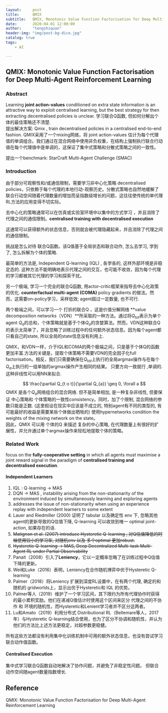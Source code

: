 ```yaml
---
layout:     post
title:      QMIX
subtitle:   QMIX, Monotonic Value Function Factorisation for Deep Multi-Agent Reinforcement Learning
date:       2020-04-01 12:00:00
author:     "tengshiquan"
header-img: "img/post-bg-dice.jpg"
catalog: true
tags:
    - AI

---
```




## QMIX: Monotonic Value Function Factorisation for Deep Multi-Agent Reinforcement Learning



### Abstract

Learning **joint action-values** conditioned on extra state information is an attractive way to exploit centralised learning, but the best strategy for then extracting decentralised policies is unclear.  学习联合Q函数, 但如何分解出个体的最佳策略还不清楚.   
提出解决方案: Qmix ,  train decentralised policies in a centralised end-to-end fashion. QMIX采用了一个mixing网络，将 joint action-values 估计为每个代理值的单调组合。我们通过在混合网络中使用非负权重，在结构上强制执行联合行动值在每个代理值中是单调的，这保证了集中式策略和分散式策略之间的一致性。

 提出一个benchmark:  StarCraft Multi-Agent Challenge (SMAC) 



### Introduction

由于部分可观察性和/或通信限制，需要学习非中心化策略 decentralised policies，只依赖于每个代理的本地行动-观察历史。分散式策略也自然地缓解了联合行动空间随着代理数量的增加而呈指数级增长的问题，这往往使传统的单代理RL方法的应用变得不切实际。

去中心化的策略通常可以在仿真或实验室环境中以集中的方式学习 ，并且消除了代理之间的通信限制。**centralised training with decentralised execution**

这通常可以获得额外的状态信息，否则就会被代理隐藏起来，并且消除了代理之间的通信限制。

挑战是怎么对待 联合Q函数。该Q值基于全局状态和联合动作, 怎么去学习, 学到了, 怎么拆解为个体的策略.  

最简单的方法是,  Independent Q-learning (IQL) , 各学各的, 这样外部环境是非稳定态的.   这种方法不能明确地表示代理之间的交互，也可能不收敛，因为每个代理的学习都被其它代理的学习和探索干扰。

另一个极端, 学习一个完全的联合Q函数,   用actor-critic框架来指导去中心化政策的优化.  **counterfactual multi-agent (COMA)** policy gradients 的做法。然而，这需要on-policy学习，采样低效;   agent超过一定数量, 也不可行. 

两个极端之间，可以学习一个 打折的联合Q ，这是价值分解网络 **value decomposition networks（VDN）**所采取的一种方法。通过将$Q_{tot}$表示为单个agent $Q_a$的总和，个体策略就是基于个体$Q_a$的贪婪算法。然而，VDN这种联合Q的表示太简单了，并且忽略了训练过程中的任何额外状态信息。因为每个agent都只看自己的state, 所以全局的state信息没有利用上. 

QMIX，和VDN一样，介于IQL和COMA的两个极端之间，只是基于个体Q的函数更加丰富.方法的关键是，提取个体策略不需要VDN的完全因子化full factorisation。相反，我们只需要确保在$Q_{tot}$上执行的全局argmax操作与在每个$Q_a$上执行的一组单独的argmax操作产生相同的结果。	 只要方向一致就行 ,单调的. 这种非线性可以用NN来拟合.


$$
\frac{\partial Q_{t o t}}{\partial Q_{a}} \geq 0, \forall a
$$
QMIX 是各个$Q_a$网络组合的混合网络. 但不是简单相加, 是一种复杂非线性, 但要保证 中心策略和 个体策略的一致性consistency。同时，加了个限制, 混合网络的参数只能是正数. (这里假设在现实中应该是不成立的, 特别agent有不同的类型的, 有可能最好的收益是需要某些个体做出牺牲的)  使用hypernetworks condition the weights of the mixing network on the state。  
因此，QMIX 可以用 个体的Q 来描述 复杂的中心策略, 在代理数量上有很好的扩展性，并允许通过单个argmax操作来轻松地提取个体的策略。



### Related Work

focus on the **fully-cooperative setting** in which all agents must maximise a joint reward signal in the paradigm of **centralised training and decentralised execution**.



#### Independent Learners

1. IQL : Q-learning   -> MAS
2. DQN  -> MAS ,  instability arising from the non-stationarity of the environment induced by simultaneously learning and exploring agents
3. addresses the issue of non-stationarity when using an experience replay with independent learners to some extent
4. Lauer and Riedmiller (2000) 证明了 tabular 以及确定性 env 下, 忽略其他agent的更新导致的Q估值下降, Q-learning 可以收敛到唯一 optimal joint-action, 如果存在的话.
5. ~~Matignon et al. (2007) introduce Hysteretic Q-learning , 对Q估值降低的时候使用较小的学习率, 对随机env 以及 多个optimal 更加robust.~~ 
6. ~~Hysteretic Q-learning  -> MAS,  Deep Decentralized Multi-task Multi-Agent RL under Partial Observability~~
7.  Panait（2008）引入了**Leniency**，它以一定概率忽略了在训练过程中Q估值下降的更新。
8. Wei和Luke（2016）表明，Leniency在合作随机博弈中优于Hysteretic Q-learning
9. Palmer（2018）将Leniency 扩展到深度RL设置中，在有两个代理, 确定的和随机的 gridworlds上，显示出优于Hysteretic和 IQL 的优势。
10. Palmer等人（2019）维护了一个学习区间，其下限约为所有代理协作时获得的最小累积奖励。他们在递减Q值估计时使用这个区间来区分 代理之间的不协作 和 环境的随机性，而Hysteretic和Lenient学习者并不区分这两者。
11. Lu和Amato（2019）利用分布式 Distributional RL（Bellemare等人，2017年）与Hysteretic Q-learning结合使用，也为了区分不协调和随机性，并认为他们的方法比上述方法更稳定，对超参数更稳健。

所有这些方法都没有利用集中化训练机制中可用的额外状态信息，也没有尝试学习联合动作值函数。



#### Centralised Execution

集中式学习联合Q函数自动地解决了协作问题，并避免了非稳定性问题。 但联合动作空间随agent数量指数增长. 












## Reference

QMIX: Monotonic Value Function Factorisation for Deep Multi-Agent Reinforcement Learning



















